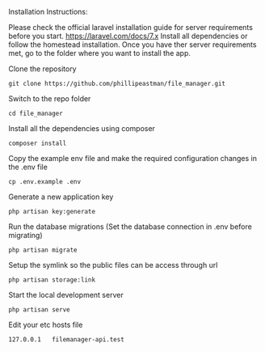 Installation Instructions:

Please check the official laravel installation guide for server requirements before you start. https://laravel.com/docs/7.x
Install all dependencies or follow the homestead installation.
Once you have ther server requirements met, go to the folder where you want to install the app.

Clone the repository

`git clone https://github.com/phillipeastman/file_manager.git`

Switch to the repo folder

`cd file_manager`

Install all the dependencies using composer

`composer install`

Copy the example env file and make the required configuration changes in the .env file

`cp .env.example .env`

Generate a new application key

`php artisan key:generate`

Run the database migrations (Set the database connection in .env before migrating)

`php artisan migrate`

Setup the symlink so the public files can be access through url

`php artisan storage:link`

Start the local development server

`php artisan serve`

Edit your etc hosts file

`127.0.0.1   filemanager-api.test`
